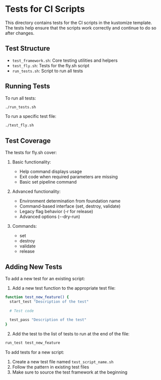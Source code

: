 # Tests for CI Scripts

This directory contains tests for the CI scripts in the kustomize template. The tests help ensure that the scripts work correctly and continue to do so after changes.

## Test Structure

- `test_framework.sh`: Core testing utilities and helpers
- `test_fly.sh`: Tests for the fly.sh script
- `run_tests.sh`: Script to run all tests

## Running Tests

To run all tests:

```bash
./run_tests.sh
```

To run a specific test file:

```bash
./test_fly.sh
```

## Test Coverage

The tests for fly.sh cover:

1. Basic functionality:
   - Help command displays usage
   - Exit code when required parameters are missing
   - Basic set pipeline command
   
2. Advanced functionality:
   - Environment determination from foundation name
   - Command-based interface (set, destroy, validate)
   - Legacy flag behavior (-r for release)
   - Advanced options (--dry-run)
   
3. Commands:
   - set
   - destroy
   - validate
   - release

## Adding New Tests

To add a new test for an existing script:

1. Add a new test function to the appropriate test file:

```bash
function test_new_feature() {
  start_test "Description of the test"
  
  # Test code
  
  test_pass "Description of the test"
}
```

2. Add the test to the list of tests to run at the end of the file:

```bash
run_test test_new_feature
```

To add tests for a new script:

1. Create a new test file named `test_script_name.sh`
2. Follow the pattern in existing test files
3. Make sure to source the test framework at the beginning